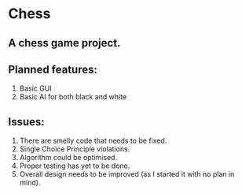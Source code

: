 # Chess
## A chess game project.

## Planned features:
1. Basic GUI
2. Basic AI for both black and white

## Issues:
1. There are smelly code that needs to be fixed.
2. Single Choice Principle violations.
3. Algorithm could be optimised.
4. Proper testing has yet to be done.
5. Overall design needs to be improved (as I started it with no plan in mind).